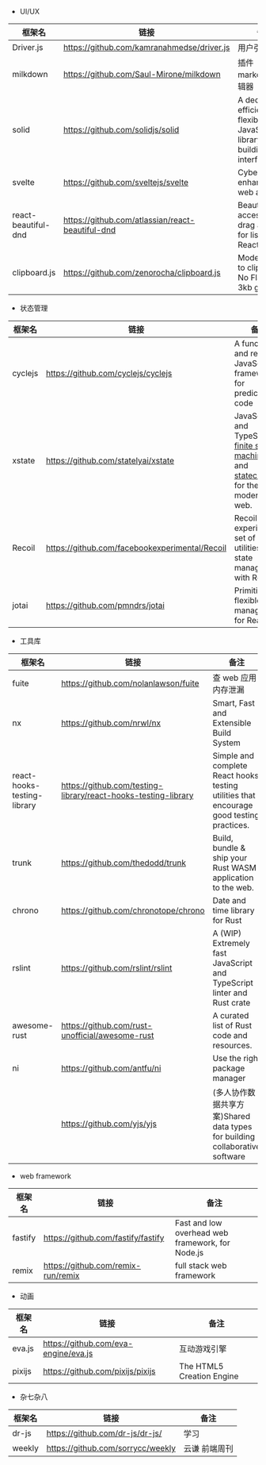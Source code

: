-  UI/UX

| 框架名 | 链接 | 备注 |
| ---- | ---- | ---- |
| Driver.js | https://github.com/kamranahmedse/driver.js | 用户引导库 |
| milkdown | https://github.com/Saul-Mirone/milkdown | 插件 markdown 编辑器 |
| solid | https://github.com/solidjs/solid | A declarative, efficient, and flexible JavaScript library for building user interfaces. |
| svelte | https://github.com/sveltejs/svelte | Cybernetically enhanced web apps |
| react-beautiful-dnd | https://github.com/atlassian/react-beautiful-dnd | Beautiful and accessible drag and drop for lists with React |
| clipboard.js | https://github.com/zenorocha/clipboard.js | Modern copy to clipboard. No Flash. Just 3kb gzipped |


- 状态管理

| 框架名 | 链接 | 备注 |
| ---- | ---- | ---- |
| cyclejs | https://github.com/cyclejs/cyclejs | A functional and reactive JavaScript framework for predictable code |
| xstate | https://github.com/statelyai/xstate | JavaScript and TypeScript [finite state machines](https://en.wikipedia.org/wiki/Finite-state_machine) and [statecharts](https://www.sciencedirect.com/science/article/pii/0167642387900359/pdf) for the modern web. |
| Recoil | https://github.com/facebookexperimental/Recoil | Recoil is an experimental set of utilities for state management with React. |
| jotai | https://github.com/pmndrs/jotai | Primitive and flexible state management for React |


- 工具库

| 框架名 | 链接 | 备注 |
| ---- | ---- | ---- |
| fuite | https://github.com/nolanlawson/fuite | 查 web 应用内存泄漏 |
| nx | https://github.com/nrwl/nx | Smart, Fast and Extensible Build System |
| react-hooks-testing-library | https://github.com/testing-library/react-hooks-testing-library | Simple and complete React hooks testing utilities that encourage good testing practices. |
| trunk | https://github.com/thedodd/trunk | Build, bundle & ship your Rust WASM application to the web. |
| chrono | https://github.com/chronotope/chrono | Date and time library for Rust |
| rslint | https://github.com/rslint/rslint | A (WIP) Extremely fast JavaScript and TypeScript linter and Rust crate |
| awesome-rust | https://github.com/rust-unofficial/awesome-rust | A curated list of Rust code and resources. |
| ni | https://github.com/antfu/ni | Use the right package manager |
|  | https://github.com/yjs/yjs | (多人协作数据共享方案)Shared data types for building collaborative software |


- web framework

| 框架名 | 链接 | 备注 |
| ---- | ---- | ---- |
| fastify | https://github.com/fastify/fastify | Fast and low overhead web framework, for Node.js |
| remix | https://github.com/remix-run/remix | full stack web framework |

- 动画

| 框架名 | 链接 | 备注 |
| ---- | ---- | ---- |
| eva.js | https://github.com/eva-engine/eva.js | 互动游戏引擎 |
| pixijs | https://github.com/pixijs/pixijs | The HTML5 Creation Engine |


- 杂七杂八

| 框架名 | 链接 | 备注 |
| ---- | ---- | ---- |
| dr-js | https://github.com/dr-js/dr-js/ | 学习 |
| weekly | https://github.com/sorrycc/weekly | 云谦 前端周刊 |